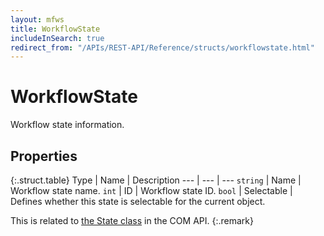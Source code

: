 ```yaml
---
layout: mfws
title: WorkflowState
includeInSearch: true
redirect_from: "/APIs/REST-API/Reference/structs/workflowstate.html"
---
```


# WorkflowState

Workflow state information. 

## Properties

{:.struct.table}
Type | Name | Description
--- | --- | ---
`string` | Name | Workflow state name. 
`int` | ID | Workflow state ID. 
`bool` | Selectable | Defines whether this state is selectable for the current object. 

This is related to [the State class](https://www.m-files.com/api/documentation/latest/index.html#MFilesAPI~State.html) in the COM API.
{:.remark}
